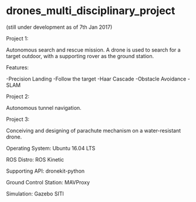 # drones_multi_disciplinary_project

(still under development as of 7th Jan 2017) 

Project 1:

Autonomous search and rescue mission. A drone is used to search for a target outdoor, with a supporting rover as the ground station. 

Features:

-Precision Landing 
-Follow the target 
-Haar Cascade 
-Obstacle Avoidance 
-SLAM 

Project 2: 

Autonomous tunnel navigation. 

Project 3: 

Conceiving and designing of parachute mechanism on a water-resistant drone. 

Operating System: 
Ubuntu 16.04 LTS

ROS Distro:
ROS Kinetic 

Supporting API: 
dronekit-python 

Ground Control Station:
MAVProxy 

Simulation: 
Gazebo SITl

